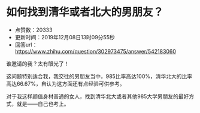 # 如何找到清华或者北大的男朋友？
- 点赞数：20333
- 更新时间：2019年12月08日13时09分55秒
- 回答url：https://www.zhihu.com/question/302973475/answer/542183060
<body>
 <p data-pid="CDBYuxrY">谁邀请的我？太有眼光了！</p>
 <p data-pid="JPN66hVp">这问题特别适合我，我交往的男朋友当中，985比率高达100%，清华北大的比率高达66.67%，自认为这方面还有点经验可供参考。</p>
 <p data-pid="uXGGpVrr">对于我这样颜值身材普通的女人，找到清华北大或者其他985大学男朋友的最好方式，就是——自己也考上。</p>
</body>